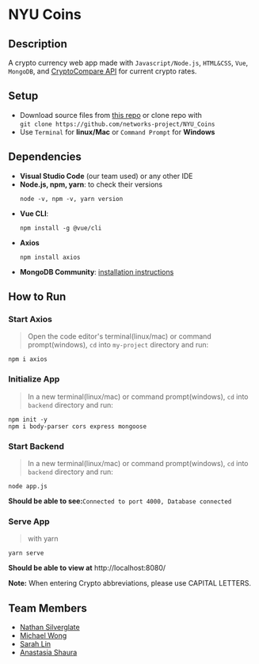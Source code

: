 # NYU Coins

## Description
A crypto currency web app made with `Javascript/Node.js`, `HTML&CSS`, `Vue`, `MongoDB`, and [CryptoCompare API](https://min-api.cryptocompare.com/) for current crypto rates. 

## Setup
- Download source files from [this repo](https://github.com/networks-project/NYU_Coins) or clone repo with  
  ```git clone https://github.com/networks-project/NYU_Coins```
- Use `Terminal` for **linux/Mac** or `Command Prompt` for **Windows**

## Dependencies 
  - **Visual Studio Code** (our team used) or any other IDE
  - **Node.js, npm, yarn**: to check their versions
    ```
    node -v, npm -v, yarn version
    ```
  - **Vue CLI**: 
    ```
    npm install -g @vue/cli
    ```
  - **Axios**
    ```
    npm install axios
    ```
  - **MongoDB Community**: [installation instructions](https://www.mongodb.com/try/download/community)

## How to Run
### Start Axios
>Open the code editor's terminal(linux/mac) or command prompt(windows), `cd` into `my-project` directory and run: 
  ```
  npm i axios
  ```
### Initialize App
>In a new terminal(linux/mac) or command prompt(windows), `cd` into `backend` directory and run: 
  ```
  npm init -y
  npm i body-parser cors express mongoose
  ```
### Start Backend
>In a new terminal(linux/mac) or command prompt(windows), `cd` into `backend` directory and run:
  ```
  node app.js
  ```
  **Should be able to see:**`Connected to port 4000, Database connected`
### Serve App
>with yarn
```
yarn serve
```
**Should be able to view at** http://localhost:8080/

**Note:** When entering Crypto abbreviations, please use CAPITAL LETTERS.

## Team Members
- [Nathan Silverglate](https://github.com/Nathan-Silverglate)
- [Michael Wong](https://github.com/mw1984)
- [Sarah Lin](https://github.com/procrasprincess)
- [Anastasia Shaura](https://github.com/goilfrend)
